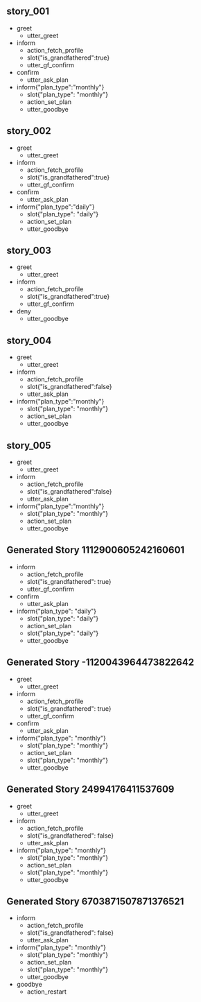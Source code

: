 ## story_001
* greet
   - utter_greet
* inform
   - action_fetch_profile
   - slot{"is_grandfathered":true}
   - utter_gf_confirm
* confirm
   - utter_ask_plan
* inform{"plan_type":"monthly"}
   - slot{"plan_type": "monthly"}
   - action_set_plan
   - utter_goodbye
## story_002
* greet
   - utter_greet
* inform
   - action_fetch_profile
   - slot{"is_grandfathered":true}
   - utter_gf_confirm
* confirm
   - utter_ask_plan
* inform{"plan_type":"daily"}
   - slot{"plan_type": "daily"}
   - action_set_plan
   - utter_goodbye 
## story_003
* greet
   - utter_greet
* inform
   - action_fetch_profile
   - slot{"is_grandfathered":true}
   - utter_gf_confirm
* deny
   - utter_goodbye
## story_004
* greet
   - utter_greet
* inform
   - action_fetch_profile
   - slot{"is_grandfathered":false}
   - utter_ask_plan
* inform{"plan_type":"monthly"}
   - slot{"plan_type": "monthly"}
   - action_set_plan
   - utter_goodbye 
## story_005
* greet
   - utter_greet
* inform
   - action_fetch_profile
   - slot{"is_grandfathered":false}
   - utter_ask_plan
* inform{"plan_type":"monthly"}
   - slot{"plan_type": "monthly"}
   - action_set_plan
   - utter_goodbye
## Generated Story 1112900605242160601
* inform
    - action_fetch_profile
    - slot{"is_grandfathered": true}
    - utter_gf_confirm
* confirm
    - utter_ask_plan
* inform{"plan_type": "daily"}
    - slot{"plan_type": "daily"}
    - action_set_plan
    - slot{"plan_type": "daily"}
    - utter_goodbye

## Generated Story -1120043964473822642
* greet
    - utter_greet
* inform
    - action_fetch_profile
    - slot{"is_grandfathered": true}
    - utter_gf_confirm
* confirm
    - utter_ask_plan
* inform{"plan_type": "monthly"}
    - slot{"plan_type": "monthly"}
    - action_set_plan
    - slot{"plan_type": "monthly"}
    - utter_goodbye

## Generated Story 24994176411537609
* greet
    - utter_greet
* inform
    - action_fetch_profile
    - slot{"is_grandfathered": false}
    - utter_ask_plan
* inform{"plan_type": "monthly"}
    - slot{"plan_type": "monthly"}
    - action_set_plan
    - slot{"plan_type": "monthly"}
    - utter_goodbye

## Generated Story 6703871507871376521
* inform
    - action_fetch_profile
    - slot{"is_grandfathered": false}
    - utter_ask_plan
* inform{"plan_type": "monthly"}
    - slot{"plan_type": "monthly"}
    - action_set_plan
    - slot{"plan_type": "monthly"}
    - utter_goodbye
* goodbye
    - action_restart

